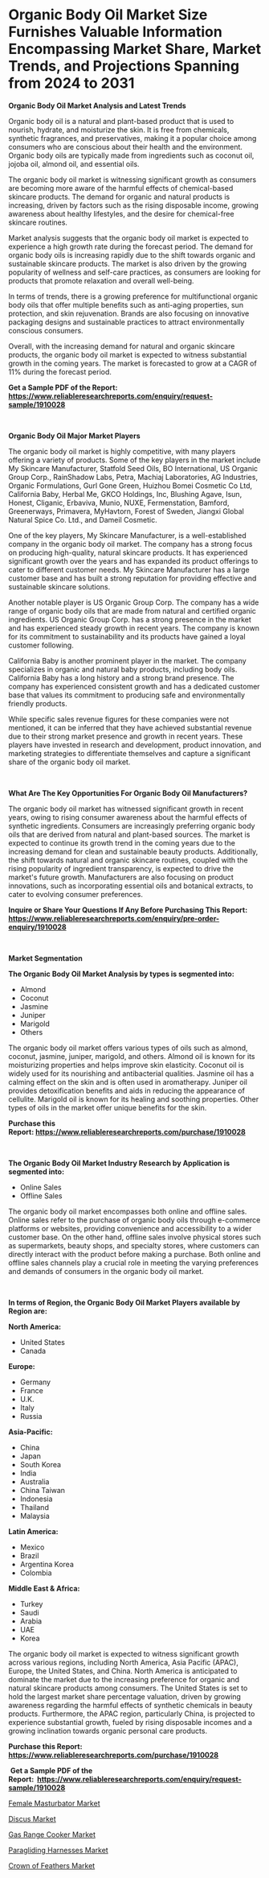 <p><h1>Organic Body Oil Market Size Furnishes Valuable Information Encompassing Market Share, Market Trends, and Projections Spanning from 2024 to 2031</h1></p><p><strong>Organic Body Oil Market Analysis and Latest Trends</strong></p>
<p><p>Organic body oil is a natural and plant-based product that is used to nourish, hydrate, and moisturize the skin. It is free from chemicals, synthetic fragrances, and preservatives, making it a popular choice among consumers who are conscious about their health and the environment. Organic body oils are typically made from ingredients such as coconut oil, jojoba oil, almond oil, and essential oils.</p><p>The organic body oil market is witnessing significant growth as consumers are becoming more aware of the harmful effects of chemical-based skincare products. The demand for organic and natural products is increasing, driven by factors such as the rising disposable income, growing awareness about healthy lifestyles, and the desire for chemical-free skincare routines.</p><p>Market analysis suggests that the organic body oil market is expected to experience a high growth rate during the forecast period. The demand for organic body oils is increasing rapidly due to the shift towards organic and sustainable skincare products. The market is also driven by the growing popularity of wellness and self-care practices, as consumers are looking for products that promote relaxation and overall well-being.</p><p>In terms of trends, there is a growing preference for multifunctional organic body oils that offer multiple benefits such as anti-aging properties, sun protection, and skin rejuvenation. Brands are also focusing on innovative packaging designs and sustainable practices to attract environmentally conscious consumers.</p><p>Overall, with the increasing demand for natural and organic skincare products, the organic body oil market is expected to witness substantial growth in the coming years. The market is forecasted to grow at a CAGR of 11% during the forecast period.</p></p>
<p><strong>Get a Sample PDF of the Report:&nbsp; <a href="https://www.reliableresearchreports.com/enquiry/request-sample/1910028">https://www.reliableresearchreports.com/enquiry/request-sample/1910028</a></strong></p>
<p>&nbsp;</p>
<p><strong>Organic Body Oil Major Market Players</strong></p>
<p><p>The organic body oil market is highly competitive, with many players offering a variety of products. Some of the key players in the market include My Skincare Manufacturer, Statfold Seed Oils, BO International, US Organic Group Corp., RainShadow Labs, Petra, Machiaj Laboratories, AG Industries, Organic Formulations, Gurl Gone Green, Huizhou Bomei Cosmetic Co Ltd, California Baby, Herbal Me, GKCO Holdings, Inc, Blushing Agave, Isun, Honest, Cliganic, Erbaviva, Munio, NUXE, Fermenstation, Bamford, Greenerways, Primavera, MyHavtorn, Forest of Sweden, Jiangxi Global Natural Spice Co. Ltd., and Dameil Cosmetic.</p><p>One of the key players, My Skincare Manufacturer, is a well-established company in the organic body oil market. The company has a strong focus on producing high-quality, natural skincare products. It has experienced significant growth over the years and has expanded its product offerings to cater to different customer needs. My Skincare Manufacturer has a large customer base and has built a strong reputation for providing effective and sustainable skincare solutions.</p><p>Another notable player is US Organic Group Corp. The company has a wide range of organic body oils that are made from natural and certified organic ingredients. US Organic Group Corp. has a strong presence in the market and has experienced steady growth in recent years. The company is known for its commitment to sustainability and its products have gained a loyal customer following.</p><p>California Baby is another prominent player in the market. The company specializes in organic and natural baby products, including body oils. California Baby has a long history and a strong brand presence. The company has experienced consistent growth and has a dedicated customer base that values its commitment to producing safe and environmentally friendly products.</p><p>While specific sales revenue figures for these companies were not mentioned, it can be inferred that they have achieved substantial revenue due to their strong market presence and growth in recent years. These players have invested in research and development, product innovation, and marketing strategies to differentiate themselves and capture a significant share of the organic body oil market.</p></p>
<p>&nbsp;</p>
<p><strong>What Are The Key Opportunities For Organic Body Oil Manufacturers?</strong></p>
<p><p>The organic body oil market has witnessed significant growth in recent years, owing to rising consumer awareness about the harmful effects of synthetic ingredients. Consumers are increasingly preferring organic body oils that are derived from natural and plant-based sources. The market is expected to continue its growth trend in the coming years due to the increasing demand for clean and sustainable beauty products. Additionally, the shift towards natural and organic skincare routines, coupled with the rising popularity of ingredient transparency, is expected to drive the market's future growth. Manufacturers are also focusing on product innovations, such as incorporating essential oils and botanical extracts, to cater to evolving consumer preferences.</p></p>
<p><strong>Inquire or Share Your Questions If Any Before Purchasing This Report: <a href="https://www.reliableresearchreports.com/enquiry/pre-order-enquiry/1910028">https://www.reliableresearchreports.com/enquiry/pre-order-enquiry/1910028</a></strong></p>
<p>&nbsp;</p>
<p><strong>Market Segmentation</strong></p>
<p><strong>The Organic Body Oil Market Analysis by types is segmented into:</strong></p>
<p><ul><li>Almond</li><li>Coconut</li><li>Jasmine</li><li>Juniper</li><li>Marigold</li><li>Others</li></ul></p>
<p><p>The organic body oil market offers various types of oils such as almond, coconut, jasmine, juniper, marigold, and others. Almond oil is known for its moisturizing properties and helps improve skin elasticity. Coconut oil is widely used for its nourishing and antibacterial qualities. Jasmine oil has a calming effect on the skin and is often used in aromatherapy. Juniper oil provides detoxification benefits and aids in reducing the appearance of cellulite. Marigold oil is known for its healing and soothing properties. Other types of oils in the market offer unique benefits for the skin.</p></p>
<p><strong>Purchase this Report:&nbsp;<a href="https://www.reliableresearchreports.com/purchase/1910028">https://www.reliableresearchreports.com/purchase/1910028</a></strong></p>
<p>&nbsp;</p>
<p><strong>The Organic Body Oil Market Industry Research by Application is segmented into:</strong></p>
<p><ul><li>Online Sales</li><li>Offline Sales</li></ul></p>
<p><p>The organic body oil market encompasses both online and offline sales. Online sales refer to the purchase of organic body oils through e-commerce platforms or websites, providing convenience and accessibility to a wider customer base. On the other hand, offline sales involve physical stores such as supermarkets, beauty shops, and specialty stores, where customers can directly interact with the product before making a purchase. Both online and offline sales channels play a crucial role in meeting the varying preferences and demands of consumers in the organic body oil market.</p></p>
<p>&nbsp;</p>
<p><strong>In terms of Region, the Organic Body Oil Market Players available by Region are:</strong></p>
<p>
    <p> <strong> North America: </strong>
        <ul>
            <li>United States</li>
            <li>Canada</li>
        </ul>
        </p> 
    <p> <strong> Europe: </strong>
        <ul>
            <li>Germany</li>
            <li>France</li>
            <li>U.K.</li>
            <li>Italy</li>
            <li>Russia</li>
        </ul>
        </p> 
    <p> <strong> Asia-Pacific: </strong>
        <ul>
            <li>China</li>
            <li>Japan</li>
            <li>South Korea</li>
            <li>India</li>
            <li>Australia</li>
            <li>China Taiwan</li>
            <li>Indonesia</li>
            <li>Thailand</li>
            <li>Malaysia</li>
        </ul>
        </p> 
    <p> <strong> Latin America: </strong>
        <ul>
            <li>Mexico</li>
            <li>Brazil</li>
            <li>Argentina Korea</li>
            <li>Colombia</li>
        </ul>
        </p> 
    <p> <strong> Middle East & Africa: </strong>
        <ul>
            <li>Turkey</li>
            <li>Saudi</li>
            <li>Arabia</li>
            <li>UAE</li>
            <li>Korea</li>
        </ul>
    </p>
    </p>
<p><p>The organic body oil market is expected to witness significant growth across various regions, including North America, Asia Pacific (APAC), Europe, the United States, and China. North America is anticipated to dominate the market due to the increasing preference for organic and natural skincare products among consumers. The United States is set to hold the largest market share percentage valuation, driven by growing awareness regarding the harmful effects of synthetic chemicals in beauty products. Furthermore, the APAC region, particularly China, is projected to experience substantial growth, fueled by rising disposable incomes and a growing inclination towards organic personal care products.</p></p>
<p><strong>Purchase this Report: <a href="https://www.reliableresearchreports.com/purchase/1910028">https://www.reliableresearchreports.com/purchase/1910028</a></strong></p>
<p>&nbsp;<strong>Get a Sample PDF of the Report:&nbsp;&nbsp;<a href="https://www.reliableresearchreports.com/enquiry/request-sample/1910028">https://www.reliableresearchreports.com/enquiry/request-sample/1910028</a></strong></p>
<p><strong></strong></p>
<p><p><a href="https://github.com/lilstefpacute/Market-Research-Report-List-2/blob/main/female-masturbator-market.md">Female Masturbator Market</a></p><p><a href="https://github.com/AKSHATREPORTPRIME/Market-Research-Report-List-2/blob/main/discus-market.md">Discus Market</a></p><p><a href="https://github.com/rexevange/Market-Research-Report-List-2/blob/main/gas-range-cooker-market.md">Gas Range Cooker Market</a></p><p><a href="https://github.com/FassouRP/Market-Research-Report-List-2/blob/main/paragliding-harnesses-market.md">Paragliding Harnesses Market</a></p><p><a href="https://github.com/Chiragrp26/Market-Research-Report-List-2/blob/main/crown-of-feathers-market.md">Crown of Feathers Market</a></p></p>